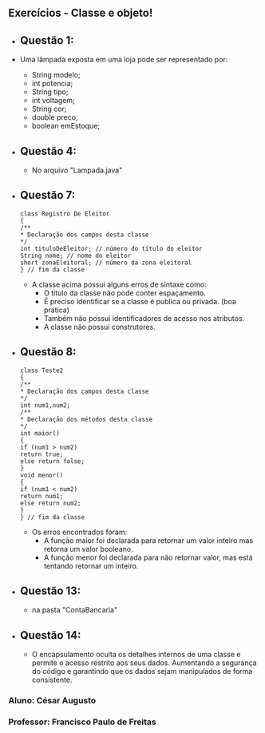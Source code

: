 ## Exercícios - Classe e objeto!

- Questão 1:
  - 
- Uma lâmpada exposta em uma loja pode ser representado por:
    - String modelo;
    - int potencia;
    - String tipo;
    - int voltagem;
    - String cor;
    - double preco;
    - boolean emEstoque;

- Questão 4:
  - 
   - No arquivo "Lampada.java"
  
- Questão 7:
  - 
  ```
  class Registro De Eleitor
  {
  /**
  * Declaração dos campos desta classe
  */
  int tituloDeEleitor; // número do título do eleitor
  String nome; // nome do eleitor
  short zonaEleitoral; // número da zona eleitoral
  } // fim da classe
  ```
  - A classe acima possui alguns erros de sintaxe como:
    - O titulo da classe não pode conter espaçamento.
    - É preciso identificar se a classe é publica ou privada. (boa prática)
    - Também não possui identificadores de acesso nos atributos.
    - A classe não possui construtores.
- Questão 8:
  - 
  ```
  class Teste2
  {
  /**
  * Declaração dos campos desta classe
  */
  int num1,num2;
  /**
  * Declaração dos métodos desta classe
  */
  int maior()
  {
  if (num1 > num2)
  return true;
  else return false;
  }
  void menor()
  {
  if (num1 < num2)
  return num1;
  else return num2;
  }
  } // fim da classe
  ```
  - Os erros encontrados foram:
    - A função maior foi declarada para retornar um valor inteiro mas retorna um valor booleano.
    - A função menor foi declarada para não retornar valor, mas está tentando retornar um inteiro.

- Questão 13:
  - 
  - na pasta "ContaBancaria"

- Questão 14:
  - 
  - O encapsulamento oculta os detalhes internos de uma classe e permite o acesso restrito aos seus dados. Aumentando a segurança do código e garantindo que os dados sejam manipulados de forma consistente.
 
### Aluno: César Augusto
### Professor: Francisco Paulo de Freitas 
